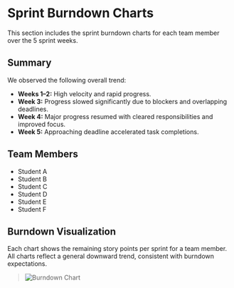 # Sprint Burndown Charts

This section includes the sprint burndown charts for each team member over the 5 sprint weeks.

## Summary

We observed the following overall trend:
- **Weeks 1–2:** High velocity and rapid progress.
- **Week 3:** Progress slowed significantly due to blockers and overlapping deadlines.
- **Week 4:** Major progress resumed with cleared responsibilities and improved focus.
- **Week 5:** Approaching deadline accelerated task completions.

## Team Members

- Student A
- Student B
- Student C
- Student D
- Student E
- Student F

## Burndown Visualization

Each chart shows the remaining story points per sprint for a team member. All charts reflect a general downward trend, consistent with burndown expectations.

> ![Burndown Chart](burndown_chart.png)

